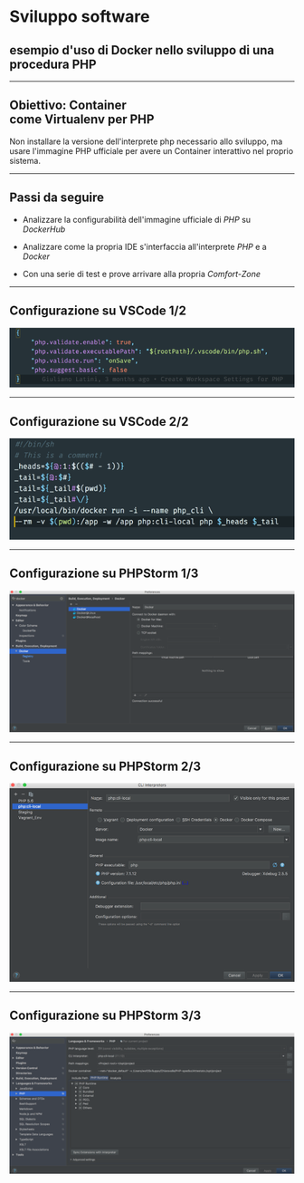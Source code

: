 # Sviluppo software

## esempio d'uso di Docker nello sviluppo di una procedura PHP

---

## Obiettivo: Container<br>come Virtualenv per PHP

Non installare la versione dell'interprete php necessario allo sviluppo, ma usare l'immagine PHP ufficiale per avere un Container interattivo nel proprio sistema.

---

## Passi da seguire

* Analizzare la configurabilità dell'immagine ufficiale di _PHP_ su _DockerHub_

* Analizzare come la propria IDE s'interfaccia all'interprete _PHP_ e a _Docker_

* Con una serie di test e prove arrivare alla propria _Comfort-Zone_

---

## Configurazione su VSCode 1/2

![Workareas Configuration](05_SviluppoSoftware/img/VSCode_Workarea_settings.png)
<!-- .element height="100%" width="100%" -->

---

## Configurazione su VSCode 2/2

![PHP Wrapper Script](05_SviluppoSoftware/img/VSCode_script2Run_phpInterpreterContainer.png)
<!-- .element height="100%" width="100%" -->

---
## Configurazione su PHPStorm 1/3

![Docker Setup](05_SviluppoSoftware/img/PHPStorm_Preferences_Docker.png)
<!-- .element height="100%" width="100%" -->

---

## Configurazione su PHPStorm 2/3

![PHP Interpreter Setup](05_SviluppoSoftware/img/PHPStorm_CLI_Interpreter.png)
<!-- .element height="80%" width="80%" -->

---

## Configurazione su PHPStorm 3/3

![PHP Interpreter Configuration](05_SviluppoSoftware/img/PHPStorm_Preference_PHP.png)
<!-- .element height="100%" width="100%" -->
